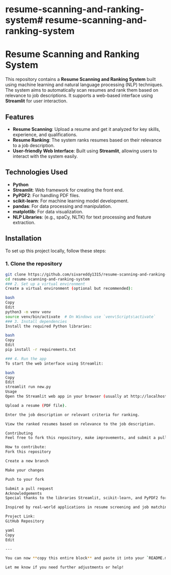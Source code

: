 # resume-scanning-and-ranking-system# resume-scanning-and-ranking-system
# Resume Scanning and Ranking System

This repository contains a **Resume Scanning and Ranking System** built using machine learning and natural language processing (NLP) techniques. The system aims to automatically scan resumes and rank them based on relevance to job descriptions. It supports a web-based interface using **Streamlit** for user interaction.

## Features

- **Resume Scanning**: Upload a resume and get it analyzed for key skills, experience, and qualifications.
- **Resume Ranking**: The system ranks resumes based on their relevance to a job description.
- **User-friendly Web Interface**: Built using **Streamlit**, allowing users to interact with the system easily.

## Technologies Used

- **Python**
- **Streamlit**: Web framework for creating the front end.
- **PyPDF2**: For handling PDF files.
- **scikit-learn**: For machine learning model development.
- **pandas**: For data processing and manipulation.
- **matplotlib**: For data visualization.
- **NLP Libraries**: (e.g., spaCy, NLTK) for text processing and feature extraction.

## Installation

To set up this project locally, follow these steps:

### 1. Clone the repository

```bash
git clone https://github.com/sivareddy1315/resume-scanning-and-ranking-system.git
cd resume-scanning-and-ranking-system
### 2. Set up a virtual environment
Create a virtual environment (optional but recommended):

bash
Copy
Edit
python3 -m venv venv
source venv/bin/activate  # On Windows use `venv\Scripts\activate`
### 3. Install dependencies
Install the required Python libraries:

bash
Copy
Edit
pip install -r requirements.txt

### 4. Run the app
To start the web interface using Streamlit:

bash
Copy
Edit
streamlit run new.py
Usage
Open the Streamlit web app in your browser (usually at http://localhost:8501).

Upload a resume (PDF file).

Enter the job description or relevant criteria for ranking.

View the ranked resumes based on relevance to the job description.

Contributing
Feel free to fork this repository, make improvements, and submit a pull request. Contributions are welcome!

How to contribute:
Fork this repository

Create a new branch

Make your changes

Push to your fork

Submit a pull request
Acknowledgements
Special thanks to the libraries Streamlit, scikit-learn, and PyPDF2 for making this project possible.

Inspired by real-world applications in resume screening and job matching.

Project Link:
GitHub Repository

yaml
Copy
Edit

---

You can now **copy this entire block** and paste it into your `README.md` file in the GitHub repository.

Let me know if you need further adjustments or help!









